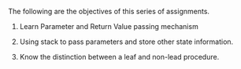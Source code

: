 The following are the objectives of this series of assignments.

1. Learn Parameter and Return Value passing mechanism

2. Using stack to pass parameters and store other state information.

3. Know the distinction between a leaf and non-lead procedure.